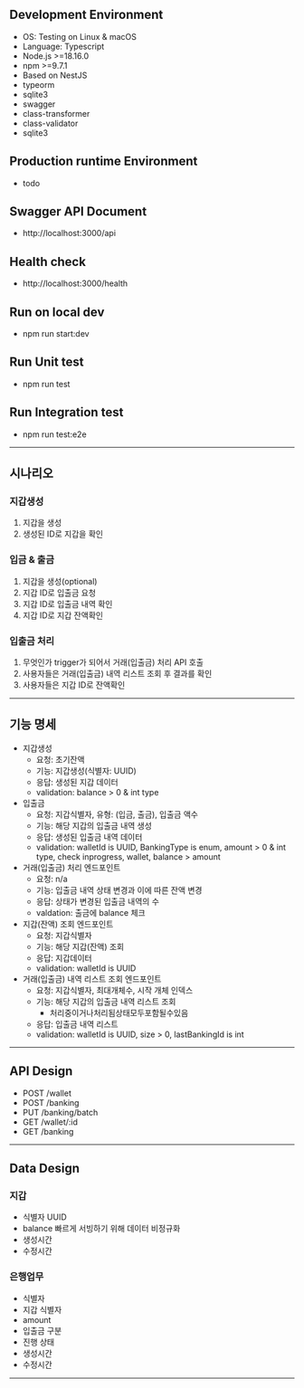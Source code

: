 ## Development Environment

- OS: Testing on Linux & macOS
- Language: Typescript
- Node.js >=18.16.0
- npm >=9.7.1
- Based on NestJS
- typeorm
- sqlite3
- swagger
- class-transformer
- class-validator
- sqlite3

## Production runtime Environment

- todo

## Swagger API Document

- http://localhost:3000/api

## Health check

- http://localhost:3000/health

## Run on local dev

- npm run start:dev

## Run Unit test

- npm run test

## Run Integration test

- npm run test:e2e

---

## 시나리오

### 지갑생성

1. 지갑을 생성
1. 생성된 ID로 지갑을 확인

### 입금 & 출금

1. 지갑을 생성(optional)
1. 지갑 ID로 입출금 요청
1. 지갑 ID로 입출금 내역 확인
1. 지갑 ID로 지갑 잔액확인

### 입출금 처리

1. 무엇인가 trigger가 되어서 거래(입출금) 처리 API 호출
1. 사용자들은 거래(입출금) 내역 리스트 조회 후 결과를 확인
1. 사용자들은 지갑 ID로 잔액확인

---

## 기능 명세

- 지갑생성
  - 요청: 초기잔액
  - 기능: 지갑생성(식별자: UUID)
  - 응답: 생성된 지갑 데이터
  - validation: balance > 0 & int type
- 입출금
  - 요청: 지갑식별자, 유형: (입금, 출금), 입출금 액수
  - 기능: 해당 지갑의 입출금 내역 생성
  - 응답: 생성된 입출금 내역 데이터
  - validation: walletId is UUID, BankingType is enum, amount > 0 & int type, check inprogress, wallet, balance > amount
- 거래(입출금) 처리 엔드포인트
  - 요청: n/a
  - 기능: 입출금 내역 상태 변경과 이에 따른 잔액 변경
  - 응답: 상태가 변경된 입출금 내역의 수
  - valdation: 출금에 balance 체크
- 지갑(잔액) 조회 엔드포인트
  - 요청: 지갑식별자
  - 기능: 해당 지갑(잔액) 조회
  - 응답: 지갑데이터
  - validation: walletId is UUID
- 거래(입출금) 내역 리스트 조회 엔드포인트
  - 요청: 지갑식별자, 최대개체수, 시작 개체 인덱스
  - 기능: 해당 지갑의 입출금 내역 리스트 조회
    - 처리중이거나처리됨상태모두포함될수있음
  - 응답: 입출금 내역 리스트
  - validation: walletId is UUID, size > 0, lastBankingId is int

---

## API Design

- POST /wallet
- POST /banking
- PUT /banking/batch
- GET /wallet/:id
- GET /banking

---

## Data Design

### 지갑

- 식별자 UUID
- balance 빠르게 서빙하기 위해 데이터 비정규화
- 생성시간
- 수정시간

### 은행업무

- 식별자
- 지갑 식별자
- amount
- 입출금 구분
- 진행 상태
- 생성시간
- 수정시간

---
